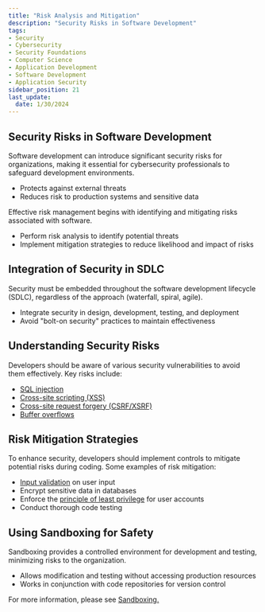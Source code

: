```yaml
---
title: "Risk Analysis and Mitigation"
description: "Security Risks in Software Development"
tags: 
- Security
- Cybersecurity
- Security Foundations
- Computer Science
- Application Development
- Software Development
- Application Security
sidebar_position: 21
last_update:
  date: 1/30/2024
---
```



## Security Risks in Software Development  

Software development can introduce significant security risks for organizations, making it essential for cybersecurity professionals to safeguard development environments.

- Protects against external threats
- Reduces risk to production systems and sensitive data

Effective risk management begins with identifying and mitigating risks associated with software.

- Perform risk analysis to identify potential threats
- Implement mitigation strategies to reduce likelihood and impact of risks

## Integration of Security in SDLC  

Security must be embedded throughout the software development lifecycle (SDLC), regardless of the approach (waterfall, spiral, agile).

- Integrate security in design, development, testing, and deployment
- Avoid "bolt-on security" practices to maintain effectiveness

## Understanding Security Risks  

Developers should be aware of various security vulnerabilities to avoid them effectively. Key risks include:

- [SQL injection](/docs/007-Cybersecurity/013-List-of-Attacks/006-Injection-Attacks.md)
- [Cross-site scripting (XSS)](/docs/007-Cybersecurity/013-List-of-Attacks/099-Other-Attacks.md)
- [Cross-site request forgery (CSRF/XSRF)](/docs/007-Cybersecurity/013-List-of-Attacks/099-Other-Attacks.md)
- [Buffer overflows](/docs/007-Cybersecurity/013-List-of-Attacks/015-Overflow-Attacks.md)

## Risk Mitigation Strategies  

To enhance security, developers should implement controls to mitigate potential risks during coding. Some examples of risk mitigation:

- [Input validation](/docs/007-Cybersecurity/007-Software-Security/010-Application-Security.md#input-validation) on user input
- Encrypt sensitive data in databases
- Enforce the [principle of least privilege](/docs/007-Cybersecurity/006-Identity-and-Access-Management/005-IAM-Concepts.md#principle-of-least-privilege) for user accounts
- Conduct thorough code testing

## Using Sandboxing for Safety  

Sandboxing provides a controlled environment for development and testing, minimizing risks to the organization.

- Allows modification and testing without accessing production resources
- Works in conjunction with code repositories for version control

For more information, please see [Sandboxing.](/docs/021-Software-Engineering/100-Software-Security/010-Application-Security.md#sandboxing)